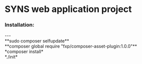 SYNS web application project
===
>
<h3>Installation:</h3>
---
<br> **sudo composer selfupdate**
<br> **composer global require "fxp/composer-asset-plugin:1.0.0"**
<br> *composer install*
<br> *./init*
